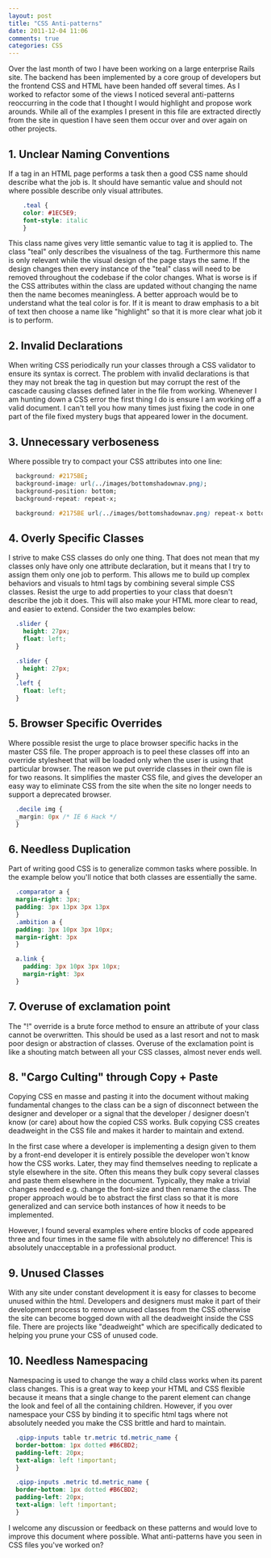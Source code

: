 ```yaml
---
layout: post
title: "CSS Anti-patterns"
date: 2011-12-04 11:06
comments: true
categories: CSS
---
```


Over the last month of two I have been working on a large enterprise Rails site. The backend has been implemented by a core group of developers but the frontend CSS and HTML have been handed off several times. As I worked to refactor some of the views I noticed several anti-patterns reoccurring in the code that I thought I would highlight and propose work arounds. While all of the examples I present in this file are extracted directly from the site in question I have seen them occur over and over again on other projects. 

## 1. Unclear Naming Conventions
If a tag in an HTML page performs a task then a good CSS name should describe what the job is. It should have semantic value and should not where possible describe only visual attributes.

``` css Anti-pattern Example
    .teal {
    color: #1EC5E9;
    font-style: italic
    }
```

This class name gives very little semantic value to tag it is applied to. The class "teal" only describes the visualness of the tag. Furthermore this name is only relevant while the visual design of the page stays the same. If the design changes then every instance of the "teal" class will need to be removed throughout the codebase if the color changes. What is worse is if the CSS attributes within the class are updated without changing the name then the name becomes meaningless. A better approach would be to understand what the teal color is for. If it is meant to draw emphasis to a bit of text then choose a name like "highlight" so that it is more clear what job it is to perform.

## 2. Invalid Declarations
When writing CSS periodically run your classes through a CSS validator to ensure its syntax is correct. The problem with invalid declarations is that they may not break the tag in question but may corrupt the rest of the cascade causing classes defined later in the file from working. Whenever I am hunting down a CSS error the first thing I do is ensure I am working off a valid document. I can't tell you how many times just fixing the code in one part of the file fixed mystery bugs that appeared lower in the document.

## 3. Unnecessary verboseness 
  Where possible try to compact your CSS attributes into one line:

``` css Anti-pattern Example
  background: #2175BE;
  background-image: url(../images/bottomshadownav.png);
  background-position: bottom;
  background-repeat: repeat-x;
```

``` css Improved Version
  background: #2175BE url(../images/bottomshadownav.png) repeat-x bottom;
```

## 4. Overly Specific Classes
I strive to make CSS classes do only one thing. That does not mean that my classes only have only one attribute declaration, but it means that I try to assign them only one job to perform. This allows me to build up complex behaviors and visuals to html tags by combining several simple CSS classes. Resist the urge to add properties to your class that doesn't describe the job it does. This will also make your HTML more clear to read, and easier to extend. Consider the two examples below:

``` css Anti-pattern Example
  .slider {
    height: 27px;
    float: left;
  }
```

``` css Improved Version
  .slider {
    height: 27px;
  }
  .left {
    float: left;
  }
```

## 5. Browser Specific Overrides
Where possible resist the urge to place browser specific hacks in the master CSS file. The proper approach is to peel these classes off into an override stylesheet that will be loaded only when the user is using that particular browser. The reason we put override classes in their own file is for two reasons. It simplifies the master CSS file, and gives the developer an easy way to eliminate CSS from the site when the site no longer needs to support a deprecated browser.

``` css Anti-pattern Example
  .decile img {
  _margin: 0px /* IE 6 Hack */
  }
```

## 6. Needless Duplication
Part of writing good CSS is to generalize common tasks where possible. In the example below you'll notice that both classes are essentially the same.

``` css Anti-pattern Example
  .comparator a {
  margin-right: 3px;
  padding: 3px 13px 3px 13px
  }
  .ambition a {
  padding: 3px 10px 3px 10px;
  margin-right: 3px
  }
```

``` css Improved Version
  a.link {
    padding: 3px 10px 3px 10px;
    margin-right: 3px
  }
```

## 7. Overuse of exclamation point
The "!" override is a brute force method to ensure an attribute of your class cannot be overwritten. This should be used as a last resort and not to mask poor design or abstraction of classes. Overuse of the exclamation point is like a shouting match between all your CSS classes, almost never ends well.

## 8. "Cargo Culting" through Copy + Paste 
Copying CSS en masse and pasting it into the document without making fundamental changes to the class can be a sign of disconnect between the designer and developer or a signal that the developer / designer doesn't know (or care) about how the copied CSS works. Bulk copying CSS creates deadweight in the CSS file and makes it harder to maintain and extend.

In the first case where a developer is implementing a design given to them by a front-end developer it is entirely possible the developer won't know how the CSS works. Later, they may find themselves needing to replicate a style elsewhere in the site. Often this means they bulk copy several classes and paste them elsewhere in the document. Typically, they make a trivial changes needed e.g. change the font-size and then rename the class. The proper approach would be to abstract the first class so that it is more generalized and can service both instances of how it needs to be implemented.

However, I found several examples where entire blocks of code appeared three and four times in the same file with absolutely no difference! This is absolutely unacceptable in a professional product.

## 9. Unused Classes
With any site under constant development it is easy for classes to become unused within the html. Developers and designers must make it part of their development process to remove unused classes from the CSS otherwise the site can become bogged down with all the deadweight inside the CSS file. There are projects like "deadweight" which are specifically dedicated to helping you prune your CSS of unused code.

## 10. Needless Namespacing
Namespacing is used to change the way a child class works when its parent class changes. This is a great way to keep your HTML and CSS flexible because it means that a single change to the parent element can change the look and feel of all the containing children. However, if you over namespace your CSS by binding it to specific html tags where not absolutely needed you make the CSS brittle and hard to maintain.

``` css Anti-pattern Example
  .qipp-inputs table tr.metric td.metric_name {
  border-bottom: 1px dotted #B6CBD2;
  padding-left: 20px;
  text-align: left !important;
  }
```

``` css Improved Example
  .qipp-inputs .metric td.metric_name {
  border-bottom: 1px dotted #B6CBD2;
  padding-left: 20px;
  text-align: left !important;
  }
```

I welcome any discussion or feedback on these patterns and would love to improve this document where possible. What anti-patterns have you seen in CSS files you've worked on?

